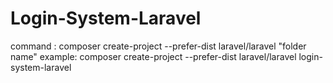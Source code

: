 # Login-System-Laravel


command : composer create-project --prefer-dist laravel/laravel "folder name"
example: composer create-project --prefer-dist laravel/laravel login-system-laravel 

